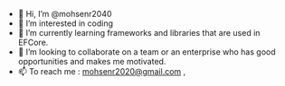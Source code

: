 - 👋 Hi, I’m @mohsenr2040
- 👀 I’m interested in coding
- 🌱 I’m currently learning frameworks and libraries that are used in EFCore.  
- 💞️ I’m looking to collaborate on a team or an enterprise who has good opportunities and makes me motivated. 
- 📫 To reach me : mohsenr2020@gmail.com , 

<!---
mohsenr2040/mohsenr2040 is a ✨ special ✨ repository because its `README.md` (this file) appears on your GitHub profile.
You can click the Preview link to take a look at your changes.
--->
